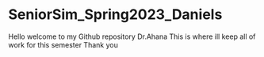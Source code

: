 # SeniorSim_Spring2023_Daniels
Hello welcome to my Github repository Dr.Ahana This is where ill keep all of work for this semester 
Thank you
